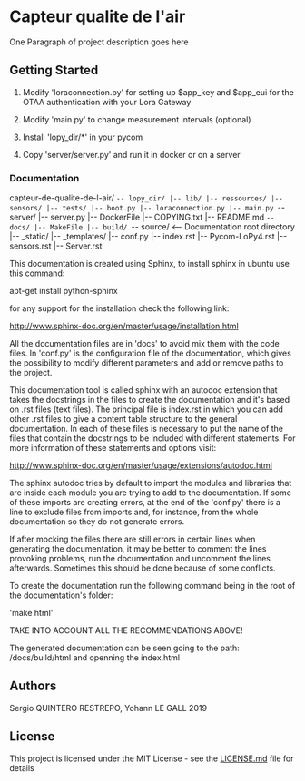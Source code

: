 # Capteur qualite de l'air

One Paragraph of project description goes here

## Getting Started

1) Modify 'loraconnection.py' for setting up $app_key and $app_eui for the OTAA authentication with your Lora Gateway

2) Modify 'main.py' to change measurement intervals (optional)

3) Install 'lopy_dir/*' in your pycom

4) Copy 'server/server.py' and run it in docker or on a server

### Documentation

capteur-de-qualite-de-l-air/
`-- lopy_dir/
    |-- lib/
    |-- ressources/
    |-- sensors/
    |-- tests/
    |-- boot.py
    |-- loraconnection.py
    |-- main.py
`-- server/
    |-- server.py
    |-- DockerFile
|-- COPYING.txt
|-- README.md
`-- docs/
    |-- MakeFile
    |-- build/
    `-- source/         <-- Documentation root directory
        |-- _static/
        |-- _templates/
        |-- conf.py
        |-- index.rst
        |-- Pycom-LoPy4.rst
        |-- sensors.rst
        |-- Server.rst

This documentation is created using Sphinx, to install sphinx in ubuntu use this command:

apt-get install python-sphinx

for any support for the installation check the following link:

http://www.sphinx-doc.org/en/master/usage/installation.html

All the documentation files are in 'docs' to avoid mix them with the code files.
In 'conf.py' is the configuration file of the documentation, which gives the possibility 
to modify different parameters and add or remove paths to the project. 

This documentation tool is called sphinx with an autodoc extension that takes 
the docstrings in the files to create the documentation and it's based on .rst files (text files). 
The principal file is index.rst in which you can add other .rst files to give a content table
structure to the general documentation. In each of these files is necessary to put the name
of the files that contain the docstrings to be included with different statements.
For more information of these statements and options visit: 

http://www.sphinx-doc.org/en/master/usage/extensions/autodoc.html 

The sphinx autodoc tries by default to import the modules and libraries that are inside each
module you are trying to add to the documentation. If some of these imports are creating 
errors, at the end of the 'conf.py' there is a line to exclude files from imports and,
for instance, from the whole documentation so they do not generate errors.

If after mocking the files there are still errors in certain lines when generating
the documentation, it may be better to comment the lines provoking problems, run the documentation
and uncomment the lines afterwards. Sometimes this should be done because of some conflicts.

To create the documentation run the following command being in the root of the documentation's folder:

'make html' 

TAKE INTO ACCOUNT ALL THE RECOMMENDATIONS ABOVE!

The generated documentation can be seen going to the path: /docs/build/html and openning the index.html


## Authors

Sergio QUINTERO RESTREPO, Yohann LE GALL  2019

## License

This project is licensed under the MIT License - see the [LICENSE.md](LICENSE.md) file for details

   
